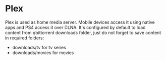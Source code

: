 # Plex
Plex is used as home media server. Mobile devices access it using native apps and PS4 access it over DLNA.
It's configured by default to load content from qbittorrent downloads folder, just do not forget to save content in required folders: 
- downloads/tv for tv series
- downloads/movies for movies
